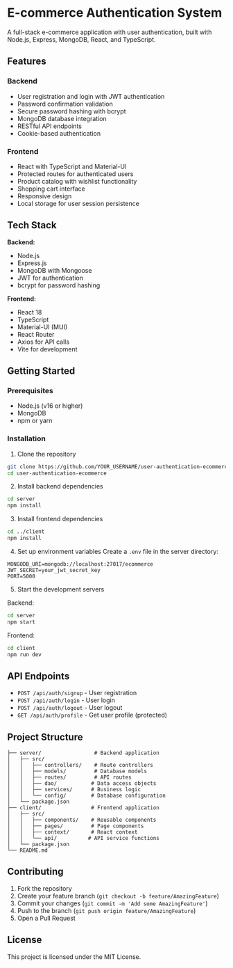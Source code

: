 # E-commerce Authentication System

A full-stack e-commerce application with user authentication, built with Node.js, Express, MongoDB, React, and TypeScript.

## Features

### Backend
- User registration and login with JWT authentication
- Password confirmation validation
- Secure password hashing with bcrypt
- MongoDB database integration
- RESTful API endpoints
- Cookie-based authentication

### Frontend
- React with TypeScript and Material-UI
- Protected routes for authenticated users
- Product catalog with wishlist functionality
- Shopping cart interface
- Responsive design
- Local storage for user session persistence

## Tech Stack

**Backend:**
- Node.js
- Express.js
- MongoDB with Mongoose
- JWT for authentication
- bcrypt for password hashing

**Frontend:**
- React 18
- TypeScript
- Material-UI (MUI)
- React Router
- Axios for API calls
- Vite for development

## Getting Started

### Prerequisites
- Node.js (v16 or higher)
- MongoDB
- npm or yarn

### Installation

1. Clone the repository
```bash
git clone https://github.com/YOUR_USERNAME/user-authentication-ecommerce.git
cd user-authentication-ecommerce
```

2. Install backend dependencies
```bash
cd server
npm install
```

3. Install frontend dependencies
```bash
cd ../client
npm install
```

4. Set up environment variables
Create a `.env` file in the server directory:
```
MONGODB_URI=mongodb://localhost:27017/ecommerce
JWT_SECRET=your_jwt_secret_key
PORT=5000
```

5. Start the development servers

Backend:
```bash
cd server
npm start
```

Frontend:
```bash
cd client
npm run dev
```

## API Endpoints

- `POST /api/auth/signup` - User registration
- `POST /api/auth/login` - User login
- `POST /api/auth/logout` - User logout
- `GET /api/auth/profile` - Get user profile (protected)

## Project Structure

```
├── server/                 # Backend application
│   ├── src/
│   │   ├── controllers/    # Route controllers
│   │   ├── models/         # Database models
│   │   ├── routes/         # API routes
│   │   ├── dao/           # Data access objects
│   │   ├── services/      # Business logic
│   │   └── config/        # Database configuration
│   └── package.json
├── client/                # Frontend application
│   ├── src/
│   │   ├── components/    # Reusable components
│   │   ├── pages/         # Page components
│   │   ├── context/       # React context
│   │   └── api/          # API service functions
│   └── package.json
└── README.md
```

## Contributing

1. Fork the repository
2. Create your feature branch (`git checkout -b feature/AmazingFeature`)
3. Commit your changes (`git commit -m 'Add some AmazingFeature'`)
4. Push to the branch (`git push origin feature/AmazingFeature`)
5. Open a Pull Request

## License

This project is licensed under the MIT License.